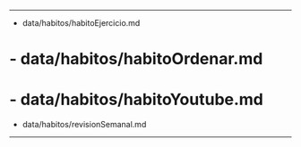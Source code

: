 ---
- data/habitos/habitoEjercicio.md
# - data/habitos/habitoOrdenar.md
# - data/habitos/habitoYoutube.md
- data/habitos/revisionSemanal.md
---